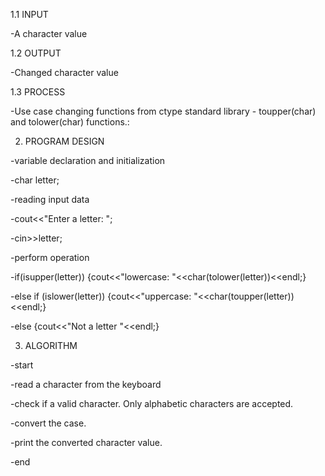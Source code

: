 1.1 INPUT

-A character value

1.2 OUTPUT

-Changed character value

1.3 PROCESS

-Use case changing functions from ctype standard library - toupper(char) and tolower(char) functions.:

2. PROGRAM DESIGN

-variable declaration and initialization 

-char letter;

-reading input data

-cout<<"Enter a letter: ";

-cin>>letter;

-perform operation 

-if(isupper(letter)) {cout<<"lowercase: "<<char(tolower(letter))<<endl;}

-else if (islower(letter)) {cout<<"uppercase: "<<char(toupper(letter))<<endl;}

-else {cout<<"Not a letter "<<endl;}

3. ALGORITHM

-start

-read a character from the keyboard

-check if a valid character. Only alphabetic characters are accepted.

-convert the case.

-print the converted character value.

-end
